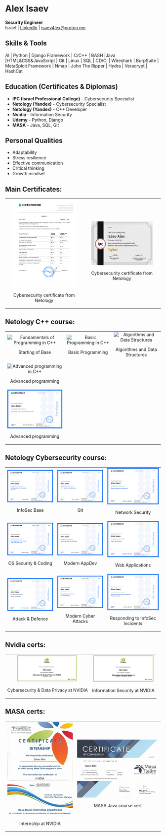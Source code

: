 # Alex Isaev

**Security Engineer**  
Israel | [LinkedIn](https://www.linkedin.com/in/isaev4lex) | isaev4lex@proton.me

## Skills & Tools
AI | Python | Django Framework | C/C++ | BASH |Java |HTML&CSS&JavaScript | Git | Linux | SQL | CD/CI | 
Wireshark | BurpSuite | MetaSploit Framework | Nmap | John The Ripper | Hydra | Veracrypt | HashCat

## Education (Certificates & Diplomas)
- **IPC (Israel Professional College)** - Cybersecurity Specialist
- **Netology (Yandex)** - Cybersecurity Specialist
- **Netology (Yandex)** - C++ Developer
- **Nvidia** - Information Security
- **Udemy** - Python, Django
- **MASA** - Java, SQL, Git

## Personal Qualities
- Adaptability
- Stress resilience
- Effective communication
- Critical thinking
- Growth mindset

## Main Certificates:
<table>
  <tr>
    <td style="text-align: center;">
      <img src="./Certificates/0. Main certs/1. Netology_cyber.jpg" alt="Netology Cybersec Cert", style="width:200px">
      <p>Cybersecurity certificate from Netology</p>
    </td>
    <td style="text-align: center;">
      <img src="./Certificates/0. Main certs/2. IPC_cyber.jpg" alt="IPC Cybersec Cert", style="width:200px">
      <p>Cybersecurity certificate from Netology</p>
    </td>
  </tr>
</table>

## Netology C++ course:
<table>
  <tr>
    <td style="text-align: center;">
      <img src="./Certificates/3. Netology CPP/1. Fundamentals of Programming in C++.png" alt="Fundamentals of Programming in C++" style="width: 200px;">
      <p>Starting of Base</p>
    </td>
    <td style="text-align: center;">
      <img src="./Certificates/3. Netology CPP/2. Basic Programming in C++.png" alt="Basic Programming in C++" style="width: 200px;">
      <p>Basic Programming</p>
    </td>
    <td style="text-align: center;">
      <img src="./Certificates/3. Netology CPP/3. Algorithms and Data Structures.png" alt="Algorithms and Data Structures" style="width: 200px;">
      <p>Algorithms and Data Structures</p>
    </td>
  </tr>
  <tr>
    <td style="text-align: center;">
      <img src="./Certificates/3. Netology CPP/4. Advanced Programming in C++.png" alt="Advanced programming in C++" style="width: 200px;">
      <p>Advanced programming</p>
    </td>
  </tr>
  <tr>
    <td style="text-align: center;">
      <img src="./Certificates/3. Netology CPP/5. Working with Databases in C++.png" alt="Working with Databases in C++" style="width: 200px;">
      <p>Advanced programming</p>
    </td>
  </tr>
</table>

## Netology Cybersecurity course:
<table>
  <tr>
    <td style="text-align: center;">
      <img src="./Certificates/2. Netology cyber/1. InfoSec Base.jpg" alt="InfoSec Base" style="width: 200px;">
      <p>InfoSec Base</p>
    </td>
    <td style="text-align: center;">
      <img src="./Certificates/2. Netology cyber/2. Git.jpg" alt="Git" style="width: 200px;">
      <p>Git</p>
    </td>
    <td style="text-align: center;">
      <img src="./Certificates/2. Netology cyber/3. Network Security.jpg" alt="Network Security" style="width: 200px;">
      <p>Network Security</p>
    </td>
  </tr>
  <tr>
    <td style="text-align: center;">
      <img src="./Certificates/2. Netology cyber/4. OS Security & Coding.jpg" alt="OS Security & Coding" style="width: 200px;">
      <p>OS Security & Coding</p>
    </td>
    <td style="text-align: center;">
      <img src="./Certificates/2. Netology cyber/5. Modern AppDev.jpg" alt="Modern AppDev" style="width: 200px;">
      <p>Modern AppDev</p>
    </td>
    <td style="text-align: center;">
      <img src="./Certificates/2. Netology cyber/6. Web-Applications.jpg" alt="Web Applications" style="width: 200px;">
      <p>Web Applications</p>
    </td>
  </tr>
  <tr>
    <td style="text-align: center;">
      <img src="./Certificates/2. Netology cyber/7. Attack and Defence.jpg" alt="Attack & Defence" style="width: 200px;">
      <p>Attack & Defence</p>
    </td>
    <td style="text-align: center;">
      <img src="./Certificates/2. Netology cyber/8. Modern Cyber Attacks and prevention methods.jpg" alt="Modern Cyber Attacks" style="width: 200px;">
      <p>Modern Cyber Attacks</p>
    </td>
    <td style="text-align: center;">
      <img src="./Certificates/2. Netology cyber/9. Responding to information security incidents and proactive threat detection.jpg" alt="Responding to Information Security" style="width: 200px;">
      <p>Responding to InfoSec Incidents</p>
    </td>
  </tr>
</table>

## Nvidia certs:
<table>
  <tr>
    <td style="text-align: center;">
      <img src="./Certificates/1. Nvidia/1. Cybersecurity and Data Privacy at NVIDIA certficate.jpg" style="width: 200px;">
      <p>Cybersecurity & Data Privacy at NVIDIA</p>
    </td>
    <td style="text-align: center;">
      <img src="./Certificates/1. Nvidia/2. Information Security at NVIDIA certificate.jpg" alt="Nvidia InfoSec Certificate" style="width: 200px;">
      <p>Information Security at NVIDIA</p>
    </td>
  </tr>
</table>

## MASA certs:
<table>
  <tr>
    <td style="text-align: center;">
      <img src="./Certificates/4. Other Certs/1. Internship MASA.jpg">
      <p>Internship at NVIDIA</p>
    </td>
    <td style="text-align: center;">
      <img src="./Certificates/4. Other Certs/2. MASA-1.jpg">
      <p>MASA Java course cert</p>
    </td>
  </tr>
</table>